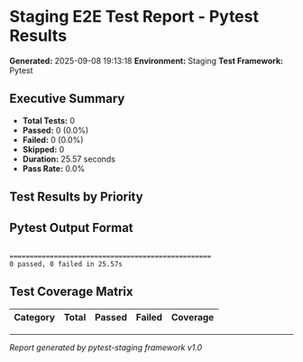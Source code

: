 # Staging E2E Test Report - Pytest Results

**Generated:** 2025-09-08 19:13:18
**Environment:** Staging
**Test Framework:** Pytest

## Executive Summary

- **Total Tests:** 0
- **Passed:** 0 (0.0%)
- **Failed:** 0 (0.0%)
- **Skipped:** 0
- **Duration:** 25.57 seconds
- **Pass Rate:** 0.0%

## Test Results by Priority

## Pytest Output Format

```

==================================================
0 passed, 0 failed in 25.57s
```

## Test Coverage Matrix

| Category | Total | Passed | Failed | Coverage |
|----------|-------|--------|--------|----------|

---
*Report generated by pytest-staging framework v1.0*
